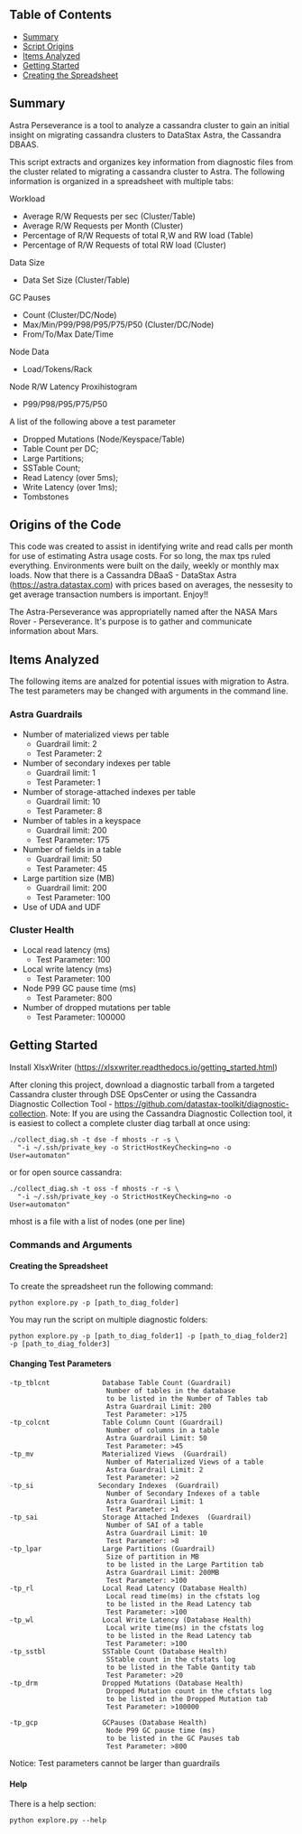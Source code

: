 <!-- ![Logo](https://user-images.githubusercontent.com/32074414/111834321-cf245180-88c9-11eb-9862-2c83cb527ff6.png) -->

<!-- TABLE OF CONTENTS -->
## Table of Contents

* [Summary](#summary)
* [Script Origins](#origins-of-the-code)
* [Items Analyzed](#items-analyzed)
* [Getting Started](#getting-started)
* [Creating the Spreadsheet](#using-the-cluster-load-spreadsheet)

<!-- SUMMARY -->
## Summary
Astra Perseverance is a tool to analyze a cassandra cluster to gain an initial insight on migrating cassandra clusters to DataStax Astra, the Cassandra DBAAS.

This script extracts and organizes key information from diagnostic files from the cluster related to migrating a cassandra cluster to Astra. The following information is organized in a spreadsheet with multiple tabs:

Workload 
 * Average R/W Requests per sec (Cluster/Table)
 * Average R/W Requests per Month (Cluster)
 * Percentage of R/W Requests of total R,W and RW load (Table)
 * Percentage of R/W Requests of total RW load (Cluster) 

Data Size
 * Data Set Size (Cluster/Table)

GC Pauses
 * Count (Cluster/DC/Node)
 * Max/Min/P99/P98/P95/P75/P50 (Cluster/DC/Node)
 * From/To/Max Date/Time

Node Data
 * Load/Tokens/Rack

Node R/W Latency Proxihistogram
 * P99/P98/P95/P75/P50

A list of the following above a test parameter
 * Dropped Mutations (Node/Keyspace/Table)
 * Table Count per DC;
 * Large Partitions;
 * SSTable Count;
 * Read Latency (over 5ms);
 * Write Latency (over 1ms);
 * Tombstones

<!-- ORIGINS OF THE CODE -->
## Origins of the Code
This code was created to assist in identifying write and read calls per month for use of estimating Astra usage costs.  For so long, the max tps ruled everything.  Environments were built on the daily, weekly or monthly max loads.  Now that there is a Cassandra DBaaS - DataStax Astra (https://astra.datastax.com) with prices based on averages, the nessesity to get average transaction numbers is important. Enjoy!! 

The Astra-Perseverance was appropriatelly named after the NASA Mars Rover - Perseverance.  It's purpose is to gather and communicate information about Mars.   

<!-- ITEMS ANALYZED -->
## Items Analyzed
The following items are analzed for potential issues with migration to Astra. The test parameters may be changed with arguments in the command line.

### Astra Guardrails
 * Number of materialized views per table
   - Guardrail limit: 2
   - Test Parameter: 2
 * Number of secondary indexes per table
   - Guardrail limit: 1
   - Test Parameter: 1
 * Number of storage-attached indexes per table
   - Guardrail limit: 10
   - Test Parameter: 8
 * Number of tables in a keyspace
   - Guardrail limit: 200
   - Test Parameter: 175
 * Number of fields in a table
   - Guardrail limit: 50
   - Test Parameter: 45
 * Large partition size (MB)
   - Guardrail limit: 200
   - Test Parameter: 100
 * Use of UDA and UDF

### Cluster Health
 * Local read latency (ms)
   - Test Parameter: 100
 * Local write latency (ms)
   - Test Parameter: 100
 * Node P99 GC pause time (ms)
   - Test Parameter: 800
 * Number of dropped mutations per table
   - Test Parameter: 100000

<!-- GETTING STARTED -->
## Getting Started
Install XlsxWriter (https://xlsxwriter.readthedocs.io/getting_started.html)

After cloning this project, download a diagnostic tarball from a targeted Cassandra cluster through DSE OpsCenter or using the Cassandra Diagnostic Collection Tool - https://github.com/datastax-toolkit/diagnostic-collection. 
Note: If you are using the Cassandra Diagnostic Collection tool, it is easiest to collect a complete cluster diag tarball at once using:
```
./collect_diag.sh -t dse -f mhosts -r -s \
  "-i ~/.ssh/private_key -o StrictHostKeyChecking=no -o User=automaton"
```
or for open source cassandra:
```
./collect_diag.sh -t oss -f mhosts -r -s \
  "-i ~/.ssh/private_key -o StrictHostKeyChecking=no -o User=automaton"
```
mhost is a file with a list of nodes (one per line)

### Commands and Arguments

#### Creating the Spreadsheet
To create the spreadsheet run the following command:
```
python explore.py -p [path_to_diag_folder]
```
You may run the script on multiple diagnostic folders:
```
python explore.py -p [path_to_diag_folder1] -p [path_to_diag_folder2] -p [path_to_diag_folder3]
```
#### Changing Test Parameters
```
-tp_tblcnt             Database Table Count (Guardrail)
                        Number of tables in the database
                        to be listed in the Number of Tables tab
                        Astra Guardrail Limit: 200
                        Test Parameter: >175
-tp_colcnt             Table Column Count (Guardrail)
                        Number of columns in a table
                        Astra Guardrail Limit: 50
                        Test Parameter: >45
-tp_mv                 Materialized Views  (Guardrail)
                        Number of Materialized Views of a table
                        Astra Guardrail Limit: 2
                        Test Parameter: >2
-tp_si                Secondary Indexes  (Guardrail)
                        Number of Secondary Indexes of a table
                        Astra Guardrail Limit: 1
                        Test Parameter: >1
-tp_sai                Storage Attached Indexes  (Guardrail)
                        Number of SAI of a table
                        Astra Guardrail Limit: 10
                        Test Parameter: >8
-tp_lpar               Large Partitions (Guardrail)
                        Size of partition in MB
                        to be listed in the Large Partition tab
                        Astra Guardrail Limit: 200MB
                        Test Parameter: >100
-tp_rl                 Local Read Latency (Database Health)
                        Local read time(ms) in the cfstats log
                        to be listed in the Read Latency tab
                        Test Parameter: >100
-tp_wl                 Local Write Latency (Database Health)
                        Local write time(ms) in the cfstats log
                        to be listed in the Read Latency tab
                        Test Parameter: >100
-tp_sstbl              SSTable Count (Database Health)
                        SStable count in the cfstats log
                        to be listed in the Table Qantity tab
                        Test Parameter: >20
-tp_drm                Dropped Mutations (Database Health)
                        Dropped Mutation count in the cfstats log
                        to be listed in the Dropped Mutation tab
                        Test Parameter: >100000

-tp_gcp                GCPauses (Database Health)
                        Node P99 GC pause time (ms)
                        to be listed in the GC Pauses tab
                        Test Parameter: >800
```
Notice: Test parameters cannot be larger than guardrails

#### Help
There is a help section:
```
python explore.py --help
```
